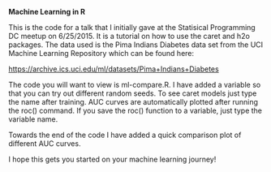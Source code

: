 **Machine Learning in R**

This is the code for a talk that I initially gave at the Statisical Programming DC meetup on 6/25/2015.  It is a tutorial on how to use the caret and h2o packages.  The data used is the Pima Indians Diabetes data set from the UCI Machine Learning Repository which can be found here:

https://archive.ics.uci.edu/ml/datasets/Pima+Indians+Diabetes

The code you will want to view is ml-compare.R.  I have added a variable so that you can try out different random seeds.  To see caret models just type the name after training.  AUC curves are automatically plotted after running the roc() command.  If you save the roc() function to a variable, just type the variable name.

Towards the end of the code I have added a quick comparison plot of different AUC curves. 

I hope this gets you started on your machine learning journey!